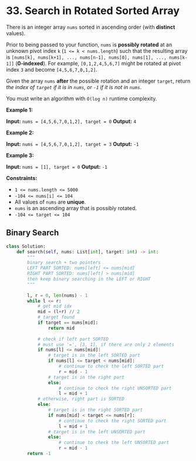 # 33. Search in Rotated Sorted Array

There is an integer array `nums` sorted in ascending order (with **distinct** values).

Prior to being passed to your function, `nums` is **possibly rotated** at an unknown pivot index `k` (`1 <= k < nums.length`) such that the resulting array is `[nums[k], nums[k+1], ..., nums[n-1], nums[0], nums[1], ..., nums[k-1]]` (**0-indexed**). For example, `[0,1,2,4,5,6,7]` might be rotated at pivot index `3` and become `[4,5,6,7,0,1,2]`.

Given the array `nums` **after** the possible rotation and an integer `target`, return *the index of `target` if it is in `nums`, or `-1` if it is not in `nums`*.

You must write an algorithm with `O(log n)` runtime complexity.

 

**Example 1:**

**Input:** `nums = [4,5,6,7,0,1,2], target = 0`
**Output:** `4`


**Example 2:**

**Input:** `nums = [4,5,6,7,0,1,2], target = 3`
**Output:** `-1`


**Example 3:**

**Input:** `nums = [1], target = 0`
**Output:** `-1`
 

**Constraints:**

* `1 <= nums.length <= 5000`
* `-104 <= nums[i] <= 104`
* All values of `nums` are **unique**.
* `nums` is an ascending array that is possibly rotated.
* `-104 <= target <= 104`


## Binary Search
```python
class Solution:
    def search(self, nums: List[int], target: int) -> int:
        """
        binary search + two pointers
        LEFT PART SORTED: nums[left] <= nums[mid]
        RIGHT PART SORTED: nums[left] > nums[mid]
        then keep binary searching in the LEFT or RIGHT 
        """
        
        l, r = 0, len(nums) - 1
        while l <= r:
            # get mid idx
            mid = (l+r) // 2
            # target found
            if target == nums[mid]:
                return mid
            
            # check if left part SORTED
            # must use '=', [3, 1], if there are only 2 elements
            if nums[l] <= nums[mid]:
                # target is in the left SORTED part
                if nums[l] <= target < nums[mid]:
                    # continue to check the left SORTED part
                    r = mid - 1
                # target is in the right part
                else:
                    # continue to check the right UNSORTED part
                    l = mid + 1
            # otherwise, right part is SORTED
            else:
                # target is in the right SORTED part
                if nums[mid] < target <= nums[r]:
                    # continue to check the right SORTED part
                    l = mid + 1
                # target is in the left UNSORTED part
                else:
                    # continue to check the left UNSORTED part
                    r = mid - 1
        return -1
```
